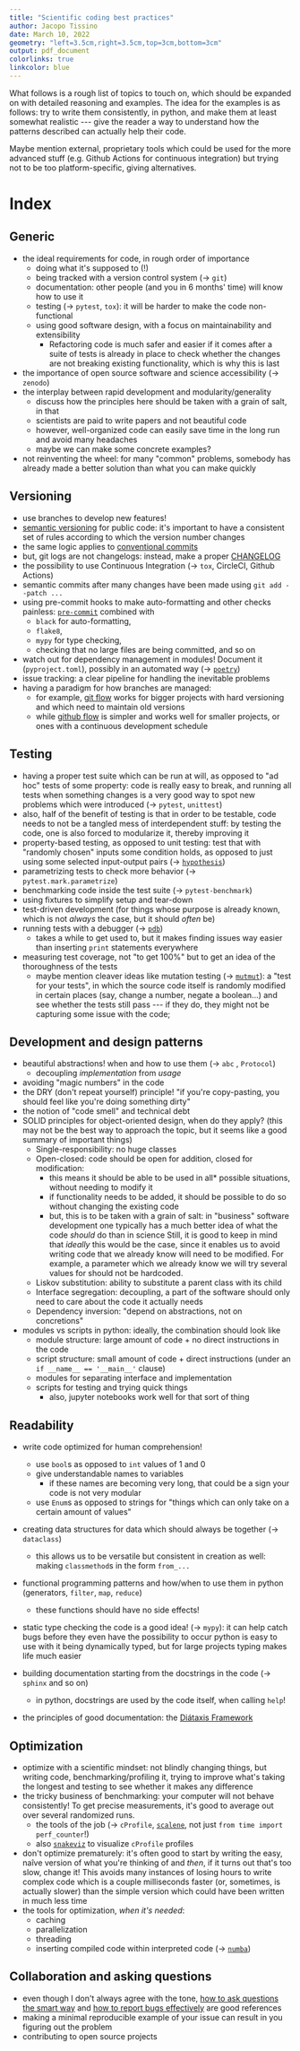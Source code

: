```yaml
---
title: "Scientific coding best practices"
author: Jacopo Tissino
date: March 10, 2022
geometry: "left=3.5cm,right=3.5cm,top=3cm,bottom=3cm"
output: pdf_document
colorlinks: true
linkcolor: blue
---
```


What follows is a rough list of topics to touch on, 
which should be expanded on with detailed reasoning and examples.
The idea for the examples is as follows: try to write them consistently, in python,
and make them at least somewhat realistic --- give the reader a way to understand
how the patterns described can actually help their code.

Maybe mention external, proprietary tools which could be used for the more advanced stuff 
(e.g. Github Actions for continuous integration) but trying not to be too platform-specific,
giving alternatives.

# Index

## Generic

- the ideal requirements for code, in rough order of importance
	- doing what it's supposed to (!)
	- being tracked with a version control system (→ `git`)
	- documentation: other people (and you in 6 months' time) will know how to use it
	- testing (→ `pytest`, `tox`): it will be harder to make the code non-functional
	- using good software design, with a focus on maintainability and extensibility
    	- Refactoring code is much safer and easier if it comes after a suite
          of tests is already in place to check whether the changes are not 
          breaking existing functionality, which is why this is last
- the importance of open source software and science accessibility (→ `zenodo`)
- the interplay between rapid development and modularity/generality
	- discuss how the principles here should be taken with a grain of salt, in that
	- scientists are paid to write papers and not beautiful code
	- however, well-organized code can easily save time in the long run and avoid many headaches
	- maybe we can make some concrete examples?
- not reinventing the wheel: for many "common" problems, 
  somebody has already made a better solution than what you can make quickly

## Versioning

- use branches to develop new features!
- [semantic versioning](https://semver.org/) for public code: it's important 
  to have a consistent set of rules according to which the version number changes
- the same logic applies to [conventional commits](https://www.conventionalcommits.org/en/v1.0.0/#specification)
- but, git logs are not changelogs: instead, make a proper [CHANGELOG](https://keepachangelog.com/en/1.0.0/)
- the possibility to use Continuous Integration (→ `tox`, CircleCI, Github Actions)
- semantic commits after many changes have been made using `git add --patch ...`
- using pre-commit hooks to make auto-formatting and other checks painless: 
  [`pre-commit`](https://pre-commit.com/) combined with 
  - `black` for auto-formatting, 
  - `flake8`, 
  - `mypy` for type checking,  
  - checking that no large files are being committed, and so on
- watch out for dependency management in modules! Document it (`pyproject.toml`), possibly in an 
	automated way (→ [`poetry`](https://python-poetry.org/))
- issue tracking: a clear pipeline for handling the inevitable problems
- having a paradigm for how branches are managed: 
  - for example, [git flow](https://nvie.com/posts/a-successful-git-branching-model/) 
    works for bigger projects with hard versioning and which need to maintain old 
    versions 
  - while [github flow](https://githubflow.github.io/) is simpler and works well
    for smaller projects, or ones with a continuous development schedule

## Testing

- having a proper test suite which can be run at will, as opposed to "ad hoc" tests
  of some property: code is really easy to break, and running all tests when something
  changes is a very good way to spot new problems which were introduced
  (-> `pytest`, `unittest`)
- also, half of the benefit of testing is that in order to be testable, 
  code needs to not be a tangled mess of interdependent stuff: 
  by testing the code, one is also forced to modularize it, thereby improving it
- property-based testing, as opposed to unit testing: test that with 
  "randomly chosen" inputs some condition holds, as opposed to just using
  some selected input-output pairs 
  (→ [`hypothesis`](https://hypothesis.readthedocs.io/en/latest/))
- parametrizing tests to check more behavior (→ `pytest.mark.parametrize`)
- benchmarking code inside the test suite (→ `pytest-benchmark`)
- using fixtures to simplify setup and tear-down
- test-driven development (for things whose purpose is already known, 
  which is not _always_ the case, but it should _often_ be)
- running tests with a debugger (→ [`pdb`](https://docs.python.org/3/library/pdb.html))
  - takes a while to get used to, but it makes finding issues way easier than
    inserting `print` statements everywhere
- measuring test coverage, not "to get 100%" but to get an idea
  of the thoroughness of the tests
  - maybe mention cleaver ideas like mutation testing 
    (→ [`mutmut`](https://mutmut.readthedocs.io/en/latest/)):
    a "test for your tests", in which the source code itself is randomly
    modified in certain places (say, change a number, negate a boolean...)
    and see whether the tests still pass --- if they do, they might not be
    capturing some issue with the code;

## Development and design patterns

- beautiful abstractions! when and how to use them (→ `abc` , `Protocol`)
  - decoupling _implementation_ from _usage_
- avoiding "magic numbers" in the code
- the DRY (don't repeat yourself) principle! 
  "if you're copy-pasting, you should feel like you're doing something dirty"
- the notion of "code smell" and technical debt
- SOLID principles for object-oriented design, when do they apply? 
  (this may not be the best way to approach the topic, 
  but it seems like a good summary of important things)
	- Single-responsibility: no huge classes
	- Open-closed: code should be open for addition, closed for modification: 
		- this means it should be able to be used in all* possible situations,
		  without needing to modify it
		- if functionality needs to be added, it should be possible to do so 
		  without changing the existing code
		- but, this is to be taken with a grain of salt: in "business" software development 
			one typically has a much better idea of what the code _should_ do than in science
			Still, it is good to keep in mind that _ideally_ this would be the case, 
			since it enables us to avoid writing code that we already know will need to be modified.
            For example, a parameter which we already know we will try several
            values for should not be hardcoded.
	- Liskov substitution: ability to substitute a parent class with its child
	- Interface segregation: decoupling, a part of the software should 
	  only need to care about the code it actually needs
	- Dependency inversion: "depend on abstractions, not on concretions"
- modules vs scripts in python: ideally, the combination should look like
	- module structure: large amount of code + no direct instructions in the code
	- script structure: small amount of code + direct instructions 
      (under an `if __name__ == '__main__'` clause)
	- modules for separating interface and implementation
	- scripts for testing and trying quick things
    	- also, jupyter notebooks work well for that sort of thing

## Readability

- write code optimized for human comprehension!
	- use `bool`s as opposed to `int` values of 1 and 0
	- give understandable names to variables
		- if these names are becoming very long, that could be a sign your
			code is not very modular
    - use `Enum`s as opposed to strings for 
      "things which can only take on a certain amount of values" 
- creating data structures for data which should always be together (→ `dataclass`)
  - this allows us to be versatile but consistent in creation as well:
    making `classmethod`s in the form `from_...`
- functional programming patterns 
    and how/when to use them in python (generators, `filter`, `map`, `reduce`)
  - these functions should have no side effects!

- static type checking the code is a good idea! (→ `mypy`):
    it can help catch bugs before they even have the possibility to occur
    python is easy to use with it being dynamically typed,
    but for large projects typing makes life much easier

- building documentation starting from the docstrings in the code (→ `sphinx` and so on)
  - in python, docstrings are used by the code itself, when calling `help`! 

- the principles of good documentation: the [Diátaxis Framework](https://diataxis.fr/)

## Optimization

- optimize with a scientific mindset: not blindly changing things, 
    but writing code, benchmarking/profiling it, 
    trying to improve what's taking the longest
    and testing to see whether it makes any difference
- the tricky business of benchmarking: your computer will not behave consistently!
    To get precise measurements, it's good to average out over several randomized runs.
    - the tools of the job (→ `cProfile`, 
      [`scalene`](https://github.com/plasma-umass/scalene), 
      not just `from time import perf_counter`!)
    - also [`snakeviz`](https://jiffyclub.github.io/snakeviz/) to visualize `cProfile` profiles
- don't optimize prematurely: it's often good to start by writing 
    the easy, naîve version of what you're thinking of
    and _then_, if it turns out that's too slow, change it!
    This avoids many instances of losing hours to write complex code which is a couple 
    milliseconds faster (or, sometimes, is actually slower) than the simple version
    which could have been written in much less time
- the tools for optimization, _when it's needed_:
  - caching
  - parallelization
  - threading
  - inserting compiled code within interpreted code 
    (→ [`numba`](https://numba.pydata.org/)) 

## Collaboration and asking questions

- even though I don't always agree with the tone, 
  [how to ask questions the smart way](http://www.catb.org/esr/faqs/smart-questions.html#translations)
  and [how to report bugs effectively](https://www.chiark.greenend.org.uk/~sgtatham/bugs.html) 
  are good references
- making a minimal reproducible example of your issue can result in you figuring out the problem
- contributing to open source projects